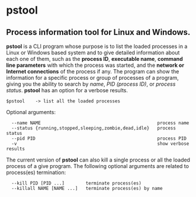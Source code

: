 # pstool
Process information tool for Linux and Windows.
---

**pstool** is a CLI program whose purpose is to list the loaded processes in a Linux or Windows based system and to give detailed information about each one of them, such as the **process ID**, **executable name**, **command line parameters** with which the process was started, and the **network or Internet connections** of the process if any. The program can show the information for a specific process or group of processes of a program, giving you the ability to search by *name*, *PID (process ID)*, or *process status*. **pstool** has an option for a verbose results.

`$pstool    -> list all the loaded processes`

Optional arguments:
```
  --name NAME                                            process name
  --status {running,stopped,sleeping,zombie,dead,idle}   process status
  --pid PID                                              process PID
  -v                                                     show verbose results
```
The current version of **pstool** can also kill a single process or all the loaded process of a give program. The following optional arguments are related to process(es) termination:
```
  --kill PID [PID ...]        terminate process(es)
  --killall NAME [NAME ...]   terminate process(es) by name
```
